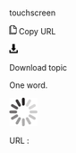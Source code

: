# 

touchscreen

![Copy URL](media/touchscreen/Copy.png)
Copy URL

![Download](media/touchscreen/Download.png)

Download topic

One word. 

![In progress](media/touchscreen/activity-large.gif)

URL :

